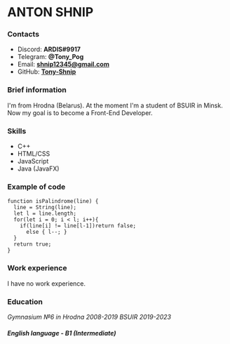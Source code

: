 # ANTON SHNIP

### Contacts

- Discord: **ARDIS#9917**
- Telegram: **@Tony_Pog**
- Email: **[shnip12345@gmail.com](mailto:shnip12345@gmail.com)**
- GitHub: **[Tony-Shnip](https://github.com/Tony-Shnip)**

### Brief information

I'm from Hrodna (Belarus). At the moment I'm a student of BSUIR in Minsk. Now my goal is to become a Front-End Developer.

### Skills

- C++
- HTML/CSS
- JavaScript
- Java (JavaFX)

### Example of code

    function isPalindrome(line) {
      line = String(line);
      let l = line.length;
      for(let i = 0; i < l; i++){
        if(line[i] != line[l-1])return false;
          else { l--; }
      }
      return true;
    }

### Work experience

I have no work experience.

### Education

*Gymnasium №6 in Hrodna 2008-2019*
*BSUIR 2019-2023*

##### English language - B1 (Intermediate)
